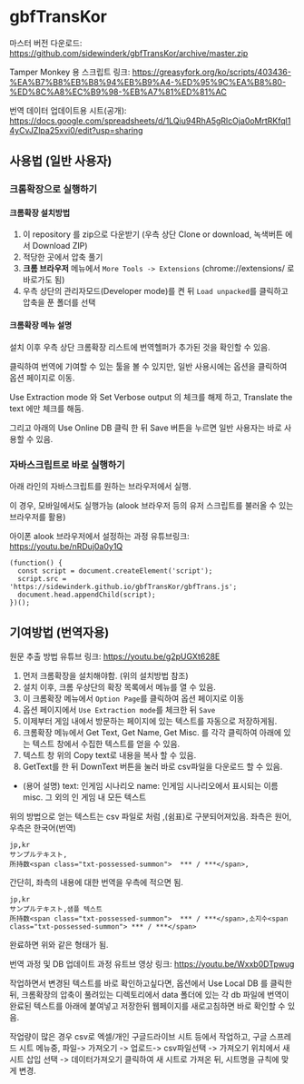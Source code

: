# gbfTransKor

마스터 버전 다운로드: https://github.com/sidewinderk/gbfTransKor/archive/master.zip

Tamper Monkey 용 스크립트 링크: https://greasyfork.org/ko/scripts/403436-%EA%B7%B8%EB%B8%94%EB%B9%A4-%ED%95%9C%EA%B8%80-%ED%8C%A8%EC%B9%98-%EB%A7%81%ED%81%AC

번역 데이터 업데이트용 시트(공개): https://docs.google.com/spreadsheets/d/1LQiu94RhA5gRlcOja0oMrtRKfql14yCvJZlpa25xvi0/edit?usp=sharing


## 사용법 (일반 사용자)

### 크롬확장으로 실행하기
#### 크롬확장 설치방법
 1. 이 repository 를 zip으로 다운받기 (우측 상단 Clone or download, 녹색버튼 에서 Download ZIP)
 2. 적당한 곳에서 압축 풀기
 3. **크롬 브라우저** 메뉴에서 `More Tools -> Extensions` (chrome://extensions/ 로 바로가도 됨)
 4. 우측 상단의 관리자모드(Developer mode)를 켠 뒤 `Load unpacked`를 클릭하고 압축을 푼 폴더를 선택

#### 크롬확장 메뉴 설명
설치 이후 우측 상단 크롬확장 리스트에 번역헬퍼가 추가된 것을 확인할 수 있음.

클릭하여 번역에 기여할 수 있는 툴을 볼 수 있지만, 일반 사용시에는 옵션을 클릭하여 옵션 페이지로 이동.

Use Extraction mode 와 Set Verbose output 의 체크를 해제 하고, Translate the text 에만 체크를 해둠.

그리고 아래의 Use Online DB 클릭 한 뒤 Save 버튼을 누르면 일반 사용자는 바로 사용할 수 있음.

### 자바스크립트로 바로 실행하기
아래 라인의 자바스크립트를 원하는 브라우저에서 실행.

이 경우, 모바일에서도 실행가능 (alook 브라우저 등의 유저 스크립트를 불러올 수 있는 브라우저를 활용)

아이폰 alook 브라우저에서 설정하는 과정 유튜브링크: https://youtu.be/nRDuj0a0y1Q
~~~
(function() {
  const script = document.createElement('script');
  script.src = 'https://sidewinderk.github.io/gbfTransKor/gbfTrans.js';
  document.head.appendChild(script);
})();
~~~

## 기여방법 (번역자용)

원문 추출 방법 유튜브 링크: https://youtu.be/g2pUGXt628E

 1. 먼저 크롬확장을 설치해야함. (위의 설치방법 참조)
 2. 설치 이후, 크롬 우상단의 확장 목록에서 메뉴를 열 수 있음.
 3. 이 크롬확장 메뉴에서 `Option Page`를 클릭하여 옵션 페이지로 이동
 4. 옵션 페이지에서 `Use Extraction mode`를 체크한 뒤 `Save`
 5. 이제부터 게임 내에서 방문하는 페이지에 있는 텍스트를 자동으로 저장하게됨.
 6. 크롬확장 메뉴에서 Get Text, Get Name, Get Misc. 를 각각 클릭하여 아래에 있는 텍스트 창에서 수집한 텍스트를 얻을 수 있음.
 7. 텍스트 창 위의 Copy text로 내용을 복사 할 수 있음.
 8. GetText를 한 뒤 DownText 버튼을 눌러 바로 csv파일을 다운로드 할 수 있음.
 * (용어 설명) text: 인게임 시나리오 name: 인게임 시나리오에서 표시되는 이름 misc. 그 외의 인 게임 내 모든 텍스트
 
위의 방법으로 얻는 텍스트는 csv 파일로 처럼 ,(쉼표)로 구분되어져있음. 좌측은 원어,우측은 한국어(번역)

~~~
jp,kr
サンプルテキスト,
所持数<span class="txt-possessed-summon">	*** / ***</span>,
~~~
간단히, 좌측의 내용에 대한 번역을 우측에 적으면 됨. 
~~~
jp,kr
サンプルテキスト,샘플 텍스트
所持数<span class="txt-possessed-summon">	*** / ***</span>,소지수<span class="txt-possessed-summon">	*** / ***</span>
~~~
완료하면 위와 같은 형태가 됨.

번역 과정 및 DB 업데이트 과정 유트브 영상 링크: https://youtu.be/Wxxb0DTpwug

작업하면서 변경된 텍스트를 바로 확인하고싶다면, 옵션에서 Use Local DB 를 클릭한뒤, 크롬확장의 압축이 풀려있는 디렉토리에서 data 폴더에 있는 각 db 파일에 번역이 완료된 텍스트를 아래에 붙여넣고 저장한뒤 웹페이지를 새로고침하면 바로 확인할 수 있음.

작업량이 많은 경우 csv로 엑셀/개인 구글드라이브 시트 등에서 작업하고, 구글 스프레드 시트 메뉴중, 파일-> 가져오기 -> 업로드-> csv파일선택 -> 가져오기 위치에서 새 시트 삽입 선택 -> 데이터가져오기 클릭하여 새 시트로 가져온 뒤, 시트명을 규칙에 맞게 변경.
